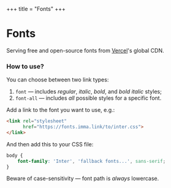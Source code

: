 +++
title = "Fonts"
+++

# Fonts

Serving free and open-source fonts from [Vercel][V]'s global CDN.


### How to use?

You can choose between two link types:
1. `font` — includes _regular_, _italic_, _bold_, and _bold italic_ styles;
2. `font-all` — includes _all_ possible styles for a specific font.

Add a link to the font you want to use, e.g.:

```html
<link rel="stylesheet"
      href="https://fonts.imma.link/to/inter.css">
</link>
```

And then add this to your CSS file:

```css
body {
    font-family: 'Inter', 'fallback fonts...', sans-serif;
}
```

Beware of case-sensitivity — font path is _always_ lowercase.


[V]: https://vercel.com
